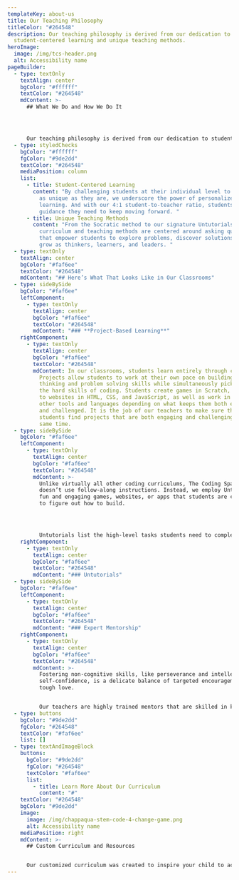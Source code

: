 ```yaml
---
templateKey: about-us
title: Our Teaching Philosophy
titleColor: "#264548"
description: Our teaching philosophy is derived from our dedication to
  student-centered learning and unique teaching methods.
heroImage:
  image: /img/tcs-header.png
  alt: Accessibility name
pageBuilder:
  - type: textOnly
    textAlign: center
    bgColor: "#ffffff"
    textColor: "#264548"
    mdContent: >-
      ## What We Do and How We Do It




      Our teaching philosophy is derived from our dedication to student-centered learning and unique teaching methods:
  - type: styledChecks
    bgColor: "#ffffff"
    fgColor: "#9de2dd"
    textColor: "#264548"
    mediaPosition: column
    list:
      - title: Student-Centered Learning
        content: "By challenging students at their individual level to create projects
          as unique as they are, we underscore the power of personalized
          learning. And with our 4:1 student-to-teacher ratio, students get the
          guidance they need to keep moving forward. "
      - title: Unique Teaching Methods
        content: "From the Socratic method to our signature Untutorials, our specialized
          curriculum and teaching methods are centered around asking questions
          that empower students to explore problems, discover solutions, and
          grow as thinkers, learners, and leaders. "
  - type: textOnly
    textAlign: center
    bgColor: "#faf6ee"
    textColor: "#264548"
    mdContent: "## Here’s What That Looks Like in Our Classrooms"
  - type: sideBySide
    bgColor: "#faf6ee"
    leftComponent:
      - type: textOnly
        textAlign: center
        bgColor: "#faf6ee"
        textColor: "#264548"
        mdContent: "### **Project-Based Learning**"
    rightComponent:
      - type: textOnly
        textAlign: center
        bgColor: "#faf6ee"
        textColor: "#264548"
        mdContent: In our classrooms, students learn entirely through creating projects.
          Projects allow students to work at their own pace on building critical
          thinking and problem solving skills while simultaneously picking up
          the hard skills of coding. Students create games in Scratch, progress
          to websites in HTML, CSS, and JavaScript, as well as work in many
          other tools and languages depending on what keeps them both engaged
          and challenged. It is the job of our teachers to make sure that
          students find projects that are both engaging and challenging at the
          same time.
  - type: sideBySide
    bgColor: "#faf6ee"
    leftComponent:
      - type: textOnly
        textAlign: center
        bgColor: "#faf6ee"
        textColor: "#264548"
        mdContent: >-
          Unlike virtually all other coding curriculums, The Coding Space
          doesn’t use follow-along instructions. Instead, we employ Untutorials:
          fun and engaging games, websites, or apps that students are challenged
          to figure out how to build. 




          Untutorials list the high-level tasks students need to complete the project, but intentionally leave out how to accomplish those tasks. Students develop strong grit, determination, and problem-solving skills by figuring out the rest via tinkering, Googling, asking a friend, and iterating towards a solution, all while developing deep insights and intuition of high-level concepts.
    rightComponent:
      - type: textOnly
        textAlign: center
        bgColor: "#faf6ee"
        textColor: "#264548"
        mdContent: "### Untutorials"
  - type: sideBySide
    bgColor: "#faf6ee"
    leftComponent:
      - type: textOnly
        textAlign: center
        bgColor: "#faf6ee"
        textColor: "#264548"
        mdContent: "### Expert Mentorship"
    rightComponent:
      - type: textOnly
        textAlign: center
        bgColor: "#faf6ee"
        textColor: "#264548"
        mdContent: >-
          Fostering non-cognitive skills, like perseverance and intellectual
          self-confidence, is a delicate balance of targeted encouragement and
          tough love.


          Our teachers are highly trained mentors that are skilled in knowing exactly how much help to give a student, when, and how often. Rather than simply giving hints or answers, The Coding Space instructors draw ideas from students through the use of the Socratic Method and model strategies on how they can find answers for themselves.
  - type: buttons
    bgColor: "#9de2dd"
    fgColor: "#264548"
    textColor: "#faf6ee"
    list: []
  - type: textAndImageBlock
    buttons:
      bgColor: "#9de2dd"
      fgColor: "#264548"
      textColor: "#faf6ee"
      list:
        - title: Learn More About Our Curriculum
          content: "#"
    textColor: "#264548"
    bgColor: "#9de2dd"
    image:
      image: /img/chappaqua-stem-code-4-change-game.png
      alt: Accessibility name
    mediaPosition: right
    mdContent: >-
      ## Custom Curriculum and Resources


      Our customized curriculum was created to inspire your child to achieve their maximum potential. This student-centered approach combines project-based learning with unique platforms like WoofJS to create a totally personalized education experience, allowing students to be challenged at their individual level and pace.
---
```

